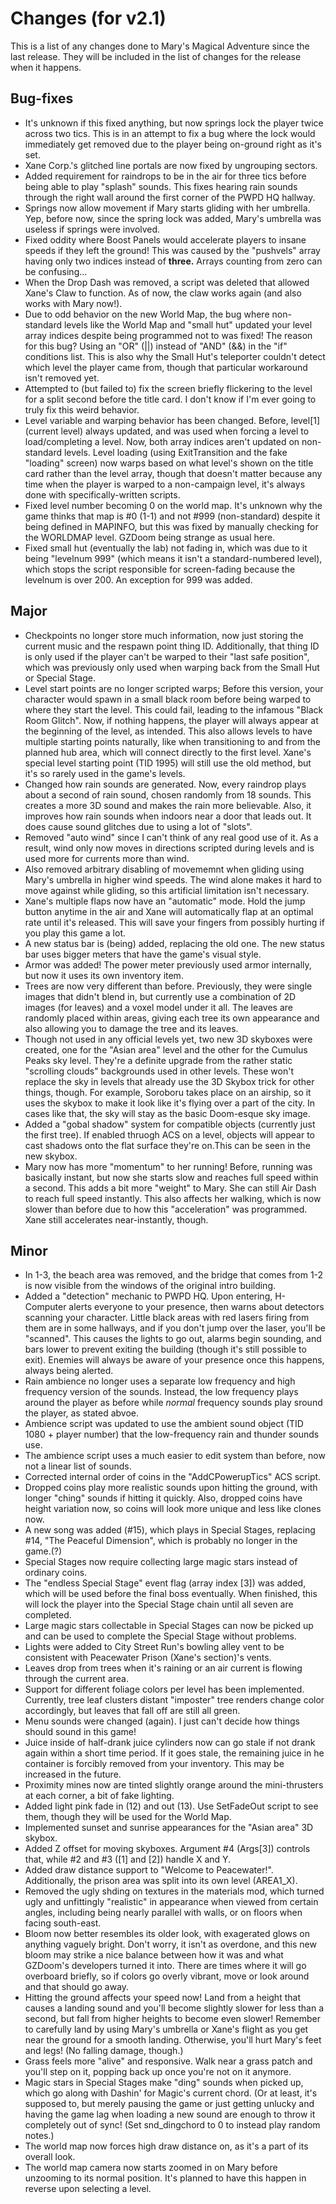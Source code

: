 # Changes (for v2.1)
This is a list of any changes done to Mary's Magical Adventure since the last release. They will be included in the list of changes for the release when it happens.
## Bug-fixes
* It's unknown if this fixed anything, but now springs lock the player twice across two tics. This is in an attempt to fix a bug where the lock would immediately get removed due to the player being on-ground right as it's set.
* Xane Corp.'s glitched line portals are now fixed by ungrouping sectors.
* Added requirement for raindrops to be in the air for three tics before being able to play "splash" sounds. This fixes hearing rain sounds through the right wall around the first corner of the PWPD HQ hallway.
* Springs now allow movement if Mary starts gliding with her umbrella. Yep, before now, since the spring lock was added, Mary's umbrella was useless if springs were involved.
* Fixed oddity where Boost Panels would accelerate players to insane speeds if they left the ground! This was caused by the "pushvels" array having only two indices instead of **three.** Arrays counting from zero can be confusing...
* When the Drop Dash was removed, a script was deleted that allowed Xane's Claw to function. As of now, the claw works again (and also works with Mary now!).
* Due to odd behavior on the new World Map, the bug where non-standard levels like the World Map and "small hut" updated your level array indices despite being programmed not to was fixed! The reason for this bug? Using an "OR" (||) instead of "AND" (&&) in the "if" conditions list. This is also why the Small Hut's teleporter couldn't detect which level the player came from, though that particular workaround isn't removed yet.
* Attempted to (but failed to) fix the screen briefly flickering to the level for a split second before the title card. I don't know if I'm ever going to truly fix this weird behavior.
* Level variable and warping behavior has been changed. Before, level[1] (current level) always updated, and was used when forcing a level to load/completing a level. Now, both array indices aren't updated on non-standard levels. Level loading (using ExitTransition and the fake "loading" screen) now warps based on what level's shown on the title card rather than the level array, though that doesn't matter because any time when the player is warped to a non-campaign level, it's always done with specifically-written scripts.
* Fixed level number becoming 0 on the world map. It's unknown why the game thinks that map is #0 (1-1) and not #999 (non-standard) despite it being defined in MAPINFO, but this was fixed by manually checking for the WORLDMAP level. GZDoom being strange as usual here.
* Fixed small hut (eventually the lab) not fading in, which was due to it being "levelnum 999" (which means it isn't a standard-numbered level), which stops the script responsible for screen-fading because the levelnum is over 200. An exception for 999 was added.
## Major
* Checkpoints no longer store much information, now just storing the current music and the respawn point thing ID. Additionally, that thing ID is only used if the player can't be warped to their "last safe position", which was previously only used when warping back from the Small Hut or Special Stage.
* Level start points are no longer scripted warps; Before this version, your character would spawn in a small black room before being warped to where they start the level. This could fail, leading to the infamous "Black Room Glitch". Now, if nothing happens, the player will always appear at the beginning of the level, as intended. This also allows levels to have multiple starting points naturally, like when transitioning to and from the planned hub area, which will connect directly to the first level. Xane's special level starting point (TID 1995) will still use the old method, but it's so rarely used in the game's levels.
* Changed how rain sounds are generated. Now, every raindrop plays about a second of rain sound, chosen randomly from 18 sounds. This creates a more 3D sound and makes the rain more believable. Also, it improves how rain sounds when indoors near a door that leads out. It does cause sound glitches due to using a lot of "slots".
* Removed "auto wind" since I can't think of any real good use of it. As a result, wind only now moves in directions scripted during levels and is used more for currents more than wind.
* Also removed arbitrary disabling of movememnt when gliding using Mary's umbrella in higher wind speeds. The wind alone makes it hard to move against while gliding, so this artificial limitation isn't necessary.
* Xane's multiple flaps now have an "automatic" mode. Hold the jump button anytime in the air and Xane will automatically flap at an optimal rate until it's released. This will save your fingers from possibly hurting if you play this game a lot.
* A new status bar is (being) added, replacing the old one. The new status bar uses bigger meters that have the game's visual style.
* Armor was added! The power meter previously used armor internally, but now it uses its own inventory item.
* Trees are now very different than before. Previously, they were single images that didn't blend in, but currently use a combination of 2D images (for leaves) and a voxel model under it all. The leaves are randomly placed within areas, giving each tree its own appearance and also allowing you to damage the tree and its leaves.
* Though not used in any official levels yet, two new 3D skyboxes were created, one for the "Asian area" level and the other for the Cumulus Peaks sky level. They're a definite upgrade from the rather static "scrolling clouds" backgrounds used in other levels. These won't replace the sky in levels that already use the 3D Skybox trick for other things, though. For example, Soroboru takes place on an airship, so it uses the skybox to make it look like it's flying over a part of the city. In cases like that, the sky will stay as the basic Doom-esque sky image.
* Added a "gobal shadow" system for compatible objects (currently just the first tree). If enabled thruogh ACS on a level, objects will appear to cast shadows onto the flat surface they're on.This can be seen in the new skybox.
* Mary now has more "momentum" to her running! Before, running was basically instant, but now she starts slow and reaches full speed within a second. This adds a bit more "weight" to Mary. She can still Air Dash to reach full speed instantly. This also affects her walking, which is now slower than before due to how this "acceleration" was programmed. Xane still accelerates near-instantly, though.
## Minor
* In 1-3, the beach area was removed, and the bridge that comes from 1-2 is now visible from the windows of the original intro building.
* Added a "detection" mechanic to PWPD HQ. Upon entering, H-Computer alerts everyone to your presence, then warns about detectors scanning your character. Little black areas with red lasers firing from them are in some hallways, and if you don't jump over the laser, you'll be "scanned". This causes the lights to go out, alarms begin sounding, and bars lower to prevent exiting the building (though it's still possible to exit). Enemies will always be aware of your presence once this happens, always being alerted.
* Rain ambience no longer uses a separate low frequency and high frequency version of the sounds. Instead, the low frequency plays around the player as before while *normal* frequency sounds play sround the player, as stated abvoe.
* Ambience script was updated to use the ambient sound object (TID 1080 + player number) that the low-frequency rain and thunder sounds use.
* The ambience script uses a much easier to edit system than before, now not a linear list of sounds.
* Corrected internal order of coins in the "AddCPowerupTics" ACS script.
* Dropped coins play more realistic sounds upon hitting the ground, with longer "ching" sounds if hitting it quickly. Also, dropped coins have height variation now, so coins will look more unique and less like clones now.
* A new song was added (#15), which plays in Special Stages, replacing #14, "The Peaceful Dimension", which is probably no longer in the game.(?)
* Special Stages now require collecting large magic stars instead of ordinary coins.
* The "endless Special Stage" event flag (array index [3]) was added, which will be used before the final boss eventually. When finished, this will lock the player into the Special Stage chain until all seven are completed.
* Large magic stars collectable in Special Stages can now be picked up and can be used to complete the Special Stage without problems.
* Lights were added to City Street Run's bowling alley vent to be consistent with Peacewater Prison (Xane's section)'s vents.
* Leaves drop from trees when it's raining or an air current is flowing through the current area.
* Support for different foliage colors per level has been implemented. Currently, tree leaf clusters distant "imposter" tree renders change color accordingly, but leaves that fall off are still all green.
* Menu sounds were changed (again). I just can't decide how things should sound in this game!
* Juice inside of half-drank juice cylinders now can go stale if not drank again within a short time period. If it goes stale, the remaining juice in he container is forcibly removed from your inventory. This may be increased in the future.
* Proximity mines now are tinted slightly orange around the mini-thrusters at each corner, a bit of fake lighting.
* Added light pink fade in (12) and out (13). Use SetFadeOut script to see them, though they will be used for the World Map.
* Implemented sunset and sunrise appearances for the "Asian area" 3D skybox.
* Added Z offset for moving skyboxes. Argument #4 (Args[3]) controls that, while #2 and #3 ([1] and [2]) handle X and Y.
* Added draw distance support to "Welcome to Peacewater!". Additionally, the prison area was split into its own level (AREA1_X).
* Removed the ugly shding on textures in the materials mod, which turned ugly and unfittingly "realistic" in appearance when viewed from certain angles, including being nearly parallel with walls, or on floors when facing south-east.
* Bloom now better resembles its older look, with exagerated glows on anything vaguely bright. Don't worry, it isn't as overdone, and this new bloom may strike a nice balance between how it was and what GZDoom's developers turned it into. There are times where it will go overboard briefly, so if colors go overly vibrant, move or look around and that should go away.
* Hitting the ground affects your speed now! Land from a height that causes a landing sound and you'll become slightly slower for less than a second, but fall from higher heights to become even slower! Remember to carefully land by using Mary's umbrella or Xane's flight as you get near the ground for a smooth landing. Otherwise, you'll hurt Mary's feet and legs! (No falling damage, though.)
* Grass feels more "alive" and responsive. Walk near a grass patch and you'll step on it, popping back up once you're not on it anymore.
* Magic stars in Special Stages make "ding" sounds when picked up, which go along with Dashin' for Magic's current chord. (Or at least, it's supposed to, but merely pausing the game or just getting unlucky and having the game lag when loading a new sound are enough to throw it completely out of sync! (Set snd_dingchord to 0 to instead play random notes.)
* The world map now forces high draw distance on, as it's a part of its overall look.
* The world map camera now starts zoomed in on Mary before unzooming to its normal position. It's planned to have this happen in reverse upon selecting a level.